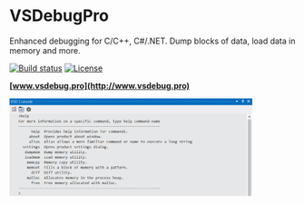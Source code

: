# VSDebugPro

Enhanced debugging for C/C++, C#/.NET. Dump blocks of data, load data in memory and more.

[![Build status](https://ci.appveyor.com/api/projects/status/y1b8p5ncabjbv4kn?svg=true)](https://ci.appveyor.com/project/ovidiuvio/vsdebugpro)
<a href="https://raw.githubusercontent.com/ovidiuvio/VSDebugPro/master/LICENSE.md"><img src="https://img.shields.io/badge/license-MIT-blue.svg" alt="License" /></a>

**[www.vsdebug.pro](http://www.vsdebug.pro)**

<img src="/assets/console.png" width="85%"/>

